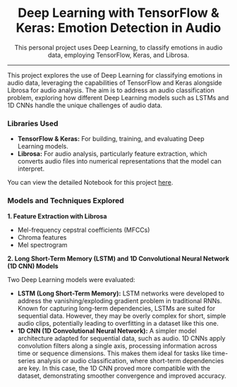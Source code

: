 <h1 align="center">Deep Learning with TensorFlow & Keras: Emotion Detection in Audio</h1>

<p align="center">This personal project uses Deep Learning, to classify emotions in audio data, employing TensorFlow, Keras, and Librosa.</p>

---

This project explores the use of Deep Learning for classifying emotions in audio data, leveraging the capabilities of TensorFlow and Keras alongside Librosa for audio analysis. The aim is to address an audio classification problem, exploring how different Deep Learning models such as LSTMs and 1D CNNs handle the unique challenges of audio data.

<h3>Libraries Used</h3>

- **TensorFlow & Keras:** For building, training, and evaluating Deep Learning models.
- **Librosa:** For audio analysis, particularly feature extraction, which converts audio files into numerical representations that the model can interpret.

You can view the detailed Notebook for this project [here](https://github.com/NajdBinrabah/Deep-Learning-with-TensorFlow-and-Keras/blob/main/Deep_Learning_with_TensorFlow_%26_Keras_Emotion_Detection_in_Audio.ipynb).

<h3>Models and Techniques Explored</h3>

**1. Feature Extraction with Librosa**
-	Mel-frequency cepstral coefficients (MFCCs)
-	Chroma features
-	Mel spectrogram

**2. Long Short-Term Memory (LSTM) and 1D Convolutional Neural Network (1D CNN) Models**

Two Deep Learning models were evaluated:
-	**LSTM (Long Short-Term Memory):** LSTM networks were developed to address the vanishing/exploding gradient problem in traditional RNNs. Known for capturing long-term dependencies, LSTMs are suited for sequential data. However, they may be overly complex for short, simple audio clips, potentially leading to overfitting in a dataset like this one.
-	**1D CNN (1D Convolutional Neural Network):** A simpler model architecture adapted for sequential data, such as audio. 1D CNNs apply convolution filters along a single axis, processing information across time or sequence dimensions. This makes them ideal for tasks like time-series analysis or audio classification, where short-term dependencies are key. In this case, the 1D CNN proved more compatible with the dataset, demonstrating smoother convergence and improved accuracy.
